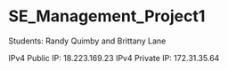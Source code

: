 # SE_Management_Project1

Students: Randy Quimby and Brittany Lane

IPv4 Public IP: 18.223.169.23
IPv4 Private IP: 172.31.35.64



